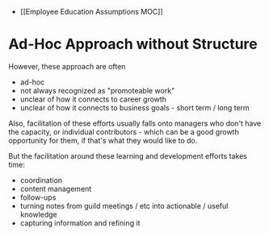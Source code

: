 + [[Employee Education Assumptions MOC]]

# Ad-Hoc Approach without Structure
However, these approach are often

- ad-hoc
- not always recognized as "promoteable work"
- unclear of how it connects to career growth
- unclear of how it connects to business goals - short term / long term

Also, facilitation of these efforts usually falls onto managers who don't have the capacity, or individual contributors - which can be a good growth opportunity for them, if that's what they would like to do.

But the facilitation around these learning and development efforts takes time:

- coordination
- content management
- follow-ups 
- turning notes from guild meetings / etc into actionable / useful knowledge 
- capturing information and refining it